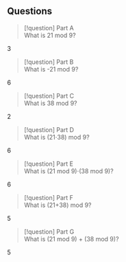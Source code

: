 ## Questions

> [!question] Part A  
> What is 21 mod 9?

3

> [!question] Part B  
> What is -21 mod 9?

6

> [!question] Part C  
> What is 38 mod 9?

2

> [!question] Part D  
> What is (21⋅38) mod 9?

6

> [!question] Part E  
> What is (21 mod 9)⋅(38 mod 9)?

6

> [!question] Part F  
> What is (21+38) mod 9?

5

> [!question] Part G  
> What is (21 mod 9) + (38 mod 9)?

5
